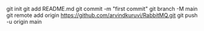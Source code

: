git init
git add README.md
git commit -m "first commit"
git branch -M main
git remote add origin https://github.com/arvindkuruvi/RabbitMQ.git
git push -u origin main